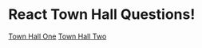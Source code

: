 # React Town Hall Questions! 

[Town Hall One](./docs/townhall_1.md)
[Town Hall Two](./docs/townhall_2.md)
